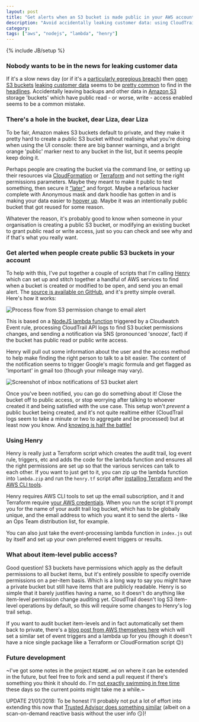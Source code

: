 ```yaml
---
layout: post
title: "Get alerts when an S3 bucket is made public in your AWS account"
description: "Avoid accidentally leaking customer data: using CloudTrail logs, CloudWatch Events, a NodeJS lambda function and Amazon SNS you can get email alerts when someone creates or modifies an S3 bucket to be public in your account."
category: 
tags: ["aws", "nodejs", "lambda", "henry"]
---
```

{% include JB/setup %}

### Nobody wants to be in the news for leaking customer data

If it's a slow news day (or if it's a [particularly egregious breach](http://www.bbc.co.uk/news/technology-41147513)) then [open S3 buckets](http://www.bbc.co.uk/news/amp/technology-40124146) [leaking customer data](http://www.bbc.co.uk/news/technology-42166004) seems to be [pretty common](http://www.bbc.co.uk/news/technology-43057681) to find in the [headlines](http://www.bbc.co.uk/news/technology-36128745). Accidentally leaving backups and other data in [Amazon S3](https://aws.amazon.com/s3/) storage 'buckets' which have public read - or worse, write - access enabled seems to be a common mistake.

### There's a hole in the bucket, dear Liza, dear Liza

To be fair, Amazon makes S3 buckets default to private, and they make it pretty hard to create a public S3 bucket without realising what you're doing when using the UI console: there are big banner warnings, and a bright orange 'public' marker next to any bucket in the list, but it seems people keep doing it. 

Perhaps people are creating the bucket via the command line, or setting up their resources via [CloudFormation](https://aws.amazon.com/cloudformation/) or [Terraform](https://www.terraform.io/intro/index.html) and not setting the right permissions parameters. Maybe they meant to make it public to test something, then secure it ["later"](http://www.dictionary.com/browse/never) and forgot. Maybe a nefarious hacker complete with Anonymous mask and dark hoodie has gotten in and is making your data easier to [hoover up](https://media.giphy.com/media/ZgWZKjoDaxs5y/giphy.gif). Maybe it was an intentionally public bucket that got reused for some reason.

Whatever the reason, it's probably good to know when someone in your organisation is creating a public S3 bucket, or modifying an existing bucket to grant public read or write access, just so you can check and see why and if that's what you really want.

### Get alerted when people create public S3 buckets in your account

To help with this, I've put together a couple of scripts that I'm calling [Henry](https://github.com/willh/henry) which can set up and stitch together a handful of AWS services to find when a bucket is created or modified to be open, and send you an email alert. The [source is available on GitHub](https://github.com/willh/henry), and it's pretty simple overall. Here's how it works:

![Process flow from S3 permission change to email alert](../../../assets/images/20180219_alert_open_s3_buckets.png)

This is based on a [NodeJS lambda function](https://aws.amazon.com/lambda/) triggered by a Cloudwatch Event rule, processing CloudTrail API logs to find S3 bucket permissions changes, and sending a notification via SNS (pronounced 'snooze', fact) if the bucket has public read or public write access.

Henry will pull out some information about the user and the access method to help make finding the right person to talk to a bit easier. The content of the notification seems to trigger Google's magic formula and get flagged as 'important' in gmail too (though your mileage may vary).

![Screenshot of inbox notifications of S3 bucket alert](../../../assets/images/20180219_inbox_notifications.png)

Once you've been notified, you can go do something about it! Close the bucket off to public access, or stop worrying after talking to whoever created it and being satisfied with the use case. This setup won't _prevent_ a public bucket being created, and it's not quite realtime either (CloudTrail logs seem to take a minute or two to aggregate and be processed) but at least now you know. And [knowing is half the battle!](https://www.youtube.com/watch?v=ogEtfIdgjpY)

### Using Henry

Henry is really just a Terraform script which creates the audit trail, log event rule, triggers, etc and adds the code for the lambda function and ensures all the right permissions are set up so that the various services can talk to each other. If you want to just get to it, you can zip up the lambda function into `lambda.zip` and run the `henry.tf` script after [installing Terraform](https://www.terraform.io/intro/getting-started/install.html) and the [AWS CLI tools](https://aws.amazon.com/cli/). 

Henry requires AWS CLI tools to set up the email subscription, and it and Terraform require [your AWS credentials](https://www.terraform.io/docs/providers/aws/#shared-credentials-file). When you run the script it'll prompt you for the name of your audit trail log bucket, which has to be globally unique, and the email address to which you want it to send the alerts - like an Ops Team distribution list, for example. 

You can also just take the event-processing lambda function in `index.js` out by itself and set up your own preferred event triggers or results.

### What about item-level public access?

Good question! S3 buckets have permissions which apply as the default permissions to all bucket items, but it's entirely possible to specify override permissions on a per-item basis. Which is a long way to say you might have a private bucket but still have items that are publicly readable.  Henry is so simple that it barely justifies having a name, so it doesn't do anything like item-level permission change auditing yet. CloudTrail doesn't log S3 item-level operations by default, so this will require some changes to Henry's log trail setup.

If you want to audit bucket item-levels and in fact automatically set them back to private, there's a [blog post from AWS themselves here](https://aws.amazon.com/blogs/security/how-to-detect-and-automatically-remediate-unintended-permissions-in-amazon-s3-object-acls-with-cloudwatch-events/) which will set a similar set of event triggers and a lambda up for you (though it doesn't have a nice single package like a Terraform or CloudFormation script 😉)

### Future development

~I've got some notes in the project `README.md` on where it can be extended in the future, but feel free to fork and send a pull request if there's something you think it should do. I'm [not exactly swimming in free time](https://en.wikipedia.org/wiki/Parenting) these days so the current points might take me a while.~ 

UPDATE 21/01/2018: To be honest I'll probably not put a lot of effort into extending this now that [Trusted Advisor does something similar](https://aws.amazon.com/about-aws/whats-new/2018/02/aws-trusted-advisors-s3-bucket-permissions-check-is-now-free/) (albeit on a scan-on-demand reactive basis without the user info 😏)!
